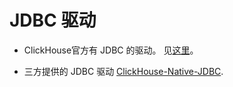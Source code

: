 # JDBC 驱动

- ClickHouse官方有 JDBC 的驱动。 见[这里](https://github.com/yandex/clickhouse-jdbc)。

- 三方提供的 JDBC 驱动 [ClickHouse-Native-JDBC](https://github.com/housepower/ClickHouse-Native-JDBC).


